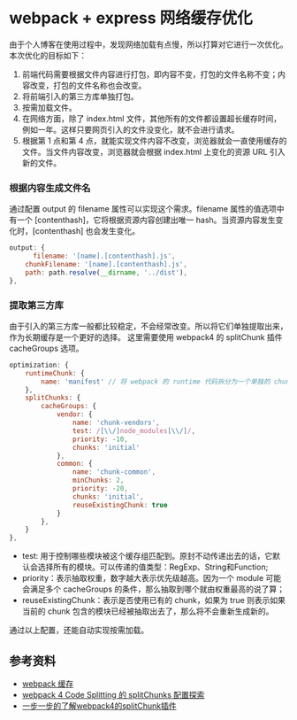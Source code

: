 # webpack + express 网络缓存优化

由于个人博客在使用过程中，发现网络加载有点慢，所以打算对它进行一次优化。本次优化的目标如下：
1. 前端代码需要根据文件内容进行打包，即内容不变，打包的文件名称不变；内容改变，打包的文件名称也会改变。
2. 将前端引入的第三方库单独打包。
3. 按需加载文件。
4. 在网络方面，除了 index.html 文件，其他所有的文件都设置超长缓存时间，例如一年。这样只要网页引入的文件没变化，就不会进行请求。
5. 根据第 1 点和第 4 点，就能实现文件内容不改变，浏览器就会一直使用缓存的文件。当文件内容改变，浏览器就会根据 index.html 上变化的资源 URL 引入新的文件。

### 根据内容生成文件名
通过配置 output 的 filename 属性可以实现这个需求。filename 属性的值选项中有一个 [contenthash]，它将根据资源内容创建出唯一 hash。当资源内容发生变化时，[contenthash] 也会发生变化。
```js
output: {
	  filename: '[name].[contenthash].js',
    chunkFilename: '[name].[contenthash].js',
    path: path.resolve(__dirname, '../dist'),
},
```
### 提取第三方库
由于引入的第三方库一般都比较稳定，不会经常改变。所以将它们单独提取出来，作为长期缓存是一个更好的选择。
这里需要使用 webpack4 的 splitChunk 插件 cacheGroups 选项。
```js
optimization: {
  	runtimeChunk: {
        name: 'manifest' // 将 webpack 的 runtime 代码拆分为一个单独的 chunk。
    },
    splitChunks: {
        cacheGroups: {
            vendor: {
                name: 'chunk-vendors',
                test: /[\\/]node_modules[\\/]/,
                priority: -10,
                chunks: 'initial'
            },
            common: {
                name: 'chunk-common',
                minChunks: 2,
                priority: -20,
                chunks: 'initial',
                reuseExistingChunk: true
            }
        },
    }
},
```
* test: 用于控制哪些模块被这个缓存组匹配到。原封不动传递出去的话，它默认会选择所有的模块。可以传递的值类型：RegExp、String和Function;
* priority：表示抽取权重，数字越大表示优先级越高。因为一个 module 可能会满足多个 cacheGroups 的条件，那么抽取到哪个就由权重最高的说了算；
* reuseExistingChunk：表示是否使用已有的 chunk，如果为 true 则表示如果当前的 chunk 包含的模块已经被抽取出去了，那么将不会重新生成新的。

通过以上配置，还能自动实现按需加载。
## 参考资料
* [webpack 缓存](https://webpack.docschina.org/guides/caching/)
* [webpack 4 Code Splitting 的 splitChunks 配置探索](https://imweb.io/topic/5b66dd601402769b60847149)
* [一步一步的了解webpack4的splitChunk插件](https://juejin.im/post/5af1677c6fb9a07ab508dabb)
